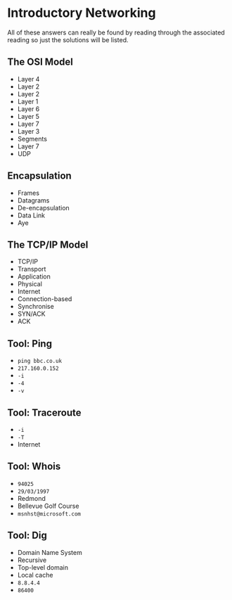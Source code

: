 # Introductory Networking

All of these answers can really be found by reading through the associated reading so just the solutions will be listed.

## The OSI Model
* Layer 4
* Layer 2
* Layer 2
* Layer 1
* Layer 6
* Layer 5
* Layer 7
* Layer 3
* Segments
* Layer 7
* UDP

## Encapsulation
* Frames
* Datagrams
* De-encapsulation
* Data Link
* Aye

## The TCP/IP Model
* TCP/IP
* Transport
* Application
* Physical
* Internet
* Connection-based
* Synchronise
* SYN/ACK
* ACK

## Tool: Ping
* `ping bbc.co.uk`
* `217.160.0.152`
* `-i`
* `-4`
* `-v`

## Tool: Traceroute
* `-i`
* `-T`
* Internet

## Tool: Whois
* `94025`
* `29/03/1997`
* Redmond
* Bellevue Golf Course
* `msnhst@microsoft.com`

## Tool: Dig
* Domain Name System
* Recursive
* Top-level domain
* Local cache
* `8.8.4.4`
* `86400`